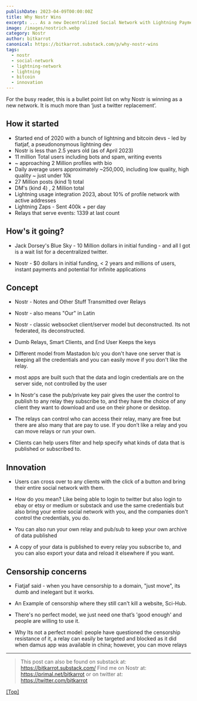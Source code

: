 ```yaml
---
publishDate: 2023-04-09T00:00:00Z
title: Why Nostr Wins
excerpt: ... As a new Decentralized Social Network with Lightning Payments, in Short TLDR Bullet points
image: /images/nostrich.webp
category: Nostr
author: bitkarrot
canonical: https://bitkarrot.substack.com/p/why-nostr-wins
tags:
  - nostr
  - social-network
  - lightning-network
  - lightning
  - bitcoin
  - innovation
---
```


For the busy reader, this is a bullet point list on why Nostr is winning as a new network. It is much more than ‘just a twitter replacement’. 

## How it started

- Started end of 2020 with a bunch of lightning and bitcoin devs - led by fiatjaf, a pseudononymous lightning dev
- Nostr is less than 2.5 years old (as of April 2023)
- 11 million Total users including bots and spam, writing events
- ~ approaching 2 Million profiles with bio
- Daily average users approximately ~250,000, including low quality, high quality ~ just under 10k
- 27 Million posts (kind 1) total
- DM's (kind 4) , 2 Million total
- Lightning usage integration 2023, about 10% of profile network with active addresses
- Lightning Zaps - Sent 400k + per day
- Relays that serve events: 1339 at last count

## How's it going?

  - Jack Dorsey's Blue Sky - 10 Million dollars in initial funding - and all I got is a wait list for a decentralized twitter.

  - Nostr - $0 dollars in initial funding, < 2 years and millions of users, instant payments and potential for infinite applications

## Concept

- Nostr - Notes and Other Stuff Transmitted over Relays

- Nostr - also means "Our" in Latin

- Nostr - classic websocket client/server model but deconstructed. Its not federated, its deconstructed.

- Dumb Relays, Smart Clients, and End User Keeps the keys

- Different model from Mastadon b/c you don't have one server that is keeping all the credentials and you can easily move if you don't like the relay.

- most apps are built such that the data and login credentials are on the server side, not controlled by the user

- In Nostr's case the pub/private key pair gives the user the control to publish to any relay they subscribe to, and they have the choice of any client they want to download and use on their phone or desktop.

- The relays can control who can access their relay, many are free but there are also many that are pay to use. If you don’t like a relay and you can move relays or run your own.

- Clients can help users filter and help specify what kinds of data that is published or subscribed to.


## Innovation

-    Users can cross over to any clients with the click of a button and bring their entire social network with them.

-    How do you mean? Like being able to login to twitter but also login to ebay or etsy or medium or substack and use the same credentials but also bring your entire social network with you, and the companies don't control the credentials, you do.

-    You can also run your own relay and pub/sub to keep your own archive of data published

-    A copy of your data is published to every relay you subscribe to, and you can also export your data and reload it elsewhere if you want. 


## Censorship concerns

- Fiatjaf said - when you have censorship to a domain, "just move", its dumb and inelegant but it works.

- An Example of censorship where they still can't kill a website, Sci-Hub. 

- There's no perfect model, we just need one that’s 'good enough' and people are willing to use it.

- Why Its not a perfect model: people have questioned the censorship resistance of it, a relay can easily be targeted and blocked as it did when damus app was available in china; however, you can move relays

<hr>

> This post can also be found on substack at: https://bitkarrot.substack.com/
> Find me on Nostr at: https://primal.net/bitkarrot or on twitter at: https://twitter.com/bitkarrot

[[Top]](#top)